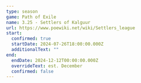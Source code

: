 ```yaml
---
type: season
game: Path of Exile
name: 3.25 - Settlers of Kalguur
url: https://www.poewiki.net/wiki/Settlers_league
start:
  confirmed: true
  startDate: 2024-07-26T18:00:00.000Z
  additionalText: ""
end:
  endDate: 2024-12-12T00:00:00.000Z
  overrideText: est. December
  confirmed: false
---
```

